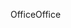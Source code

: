 <span data-ttu-id="5a522-101">Office</span><span class="sxs-lookup"><span data-stu-id="5a522-101">Office</span></span>